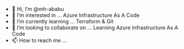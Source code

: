 - 👋 Hi, I’m @mh-ababu
- 👀 I’m interested in ... Azure Infrastructure As A Code
- 🌱 I’m currently learning ... Terraform & Git
- 💞️ I’m looking to collaborate on ... Learning Azure Infrastructure As A Code
- 📫 How to reach me ...

<!---
mh-ababu/mh-ababu is a ✨ special ✨ repository because its `README.md` (this file) appears on your GitHub profile.
You can click the Preview link to take a look at your changes.
--->

